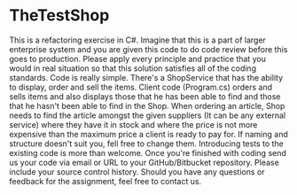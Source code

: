 # TheTestShop
This is a refactoring exercise in C#. Imagine that this is a part of larger enterprise system and you are given this code to do code review before this goes to production. 
Please apply every principle and practice that you would in real situation so that this solution satisfies all of the coding standards.
Code is really simple. There's a ShopService that has the ability to display, order and sell the items. 
Client code (Program.cs) orders and sells items and also displays those that he has been able to find and those that he hasn't been able to find in the Shop.
When ordering an article, Shop needs to find the article amongst the given suppliers (It can be any external service) where they have it in stock 
and where the price is not more expensive than the maximum price a client is ready to pay for.
If naming and structure doesn't suit you, fell free to change them.
Introducing tests to the existing code is more than welcome.
Once you're finished with coding send us your code via email or URL to your GitHub/Bitbucket repository. Please include your source control history.
Should you have any questions or feedback for the assignment, feel free to contact us.
